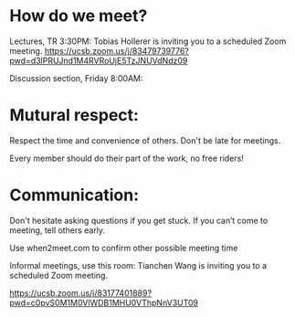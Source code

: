 # How do we meet?
Lectures, TR 3:30PM:
Tobias Hollerer is inviting you to a scheduled Zoom meeting.
https://ucsb.zoom.us/j/83479739776?pwd=d3lPRUJnd1M4RVRoUjE5TzJNUVdNdz09


Discussion section, Friday 8:00AM:

# Mutural respect: 
Respect the time and convenience of others. Don't be late for meetings.

Every member should do their part of the work, no free riders!

# Communication: 
Don't hesitate asking questions if you get stuck. If you can’t come to meeting, tell others early.

Use when2meet.com to confirm other possible meeting time

Informal meetings, use this room:
Tianchen Wang is inviting you to a scheduled Zoom meeting.

https://ucsb.zoom.us/j/83177401889?pwd=c0pvS0M1M0VlWDB1MHU0VThpNnV3UT09
